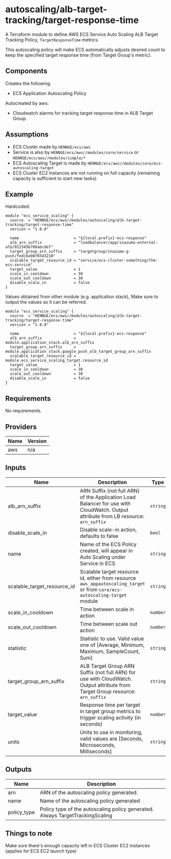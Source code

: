 # autoscaling/alb-target-tracking/target-response-time

A Terraform module to define AWS ECS Service Auto Scaling ALB Target Tracking Policy, `TargetResponseTime` metrics.

This autoscaling policy will make ECS automatically adjusts desired count to keep the specified target response time (from Target Group's metric).


## Components

Creates the following:
- ECS Application Autoscaling Policy

Autocreated by aws:
- Cloudwatch alarms for tracking target response time in ALB Target Group

## Assumptions

- ECS Cluster made by `HENNGE/ecs/aws`
- Service is also by `HENNGE/ecs/aws//modules/core/service` or `HENNGE/ecs/aws//modules/simple/*`
- ECS Autoscaling Target is made by `HENNGE/ecs/aws//modules/core/ecs-autoscaling-target`
- ECS Cluster EC2 Instances are not running on full capacity (remaining capacity is sufficient to start new tasks)


## Example

Hardcoded:
```hcl
module "ecs_service_scaling" {
  source  = "HENNGE/ecs/aws//modules/autoscaling/alb-target-tracking/target-response-time"
  version = "1.0.0"

  name                        = "${local.prefix}-ecs-response"
  alb_arn_suffix              = "loadbalancer/app/inazuma-external-alb/0123456789abcdef"
  target_group_arn_suffix     = "targetgroup/inazuma-g-push/fedcba9876543210"
  scalable_target_resource_id = "service/ecs-cluster-something/the-ecs-service"
  target_value                = 1
  scale_in_cooldown           = 30
  scale_out_cooldown          = 30
  disable_scale_in            = false
}
```


Values obtained from other module (e.g. application stack),
Make sure to output the values so it can be referred.
```hcl
module "ecs_service_scaling" {
  source  = "HENNGE/ecs/aws//modules/autoscaling/alb-target-tracking/target-response-time"
  version = "1.0.0"

  name                        = "${local.prefix}-ecs-response"
  alb_arn_suffix              = module.application_stack.alb_arn_suffix
  target_group_arn_suffix     = module.application_stack.google_push_alb_target_group_arn_suffix
  scalable_target_resource_id = module.ecs_service_scaling_target.resource_id
  target_value                = 1
  scale_in_cooldown           = 30
  scale_out_cooldown          = 30
  disable_scale_in            = false
}
```

<!-- BEGINNING OF PRE-COMMIT-TERRAFORM DOCS HOOK -->
## Requirements

No requirements.

## Providers

| Name | Version |
|------|---------|
| aws | n/a |

## Inputs

| Name | Description | Type | Default | Required |
|------|-------------|------|---------|:--------:|
| alb\_arn\_suffix | ARN Suffix (not full ARN) of the Application Load Balancer for use with CloudWatch. Output attribute from LB resource: `arn_suffix` | `string` | n/a | yes |
| disable\_scale\_in | Disable scale-in action, defaults to false | `bool` | `false` | no |
| name | Name of the ECS Policy created, will appear in Auto Scaling under Service in ECS | `string` | n/a | yes |
| scalable\_target\_resource\_id | Scalable target resource id, either from resource `aws_appautoscaling_target` or from `core/ecs-autoscaling-target` module | `string` | n/a | yes |
| scale\_in\_cooldown | Time between scale in action | `number` | `300` | no |
| scale\_out\_cooldown | Time between scale out action | `number` | `300` | no |
| statistic | Statistic to use. Valid value one of [Average, Minimum, Maximum, SampleCount, Sum] | `string` | `"Average"` | no |
| target\_group\_arn\_suffix | ALB Target Group ARN Suffix (not full ARN) for use with CloudWatch. Output attribute from Target Group resource: `arn_suffix` | `string` | n/a | yes |
| target\_value | Response time per target in target group metrics to trigger scaling activity (in seconds) | `number` | n/a | yes |
| units | Units to use in monitoring, valid values are [Seconds, Microseconds, Milliseconds] | `string` | `"Seconds"` | no |

## Outputs

| Name | Description |
|------|-------------|
| arn | ARN of the autoscaling policy generated. |
| name | Name of the autoscaling policy generated |
| policy\_type | Policy type of the autoscaling policy generated. Always TargetTrackingScaling |

<!-- END OF PRE-COMMIT-TERRAFORM DOCS HOOK -->


## Things to note

Make sure there's enough capacity left in ECS Cluster EC2 instances (applies for ECS EC2 launch type)
